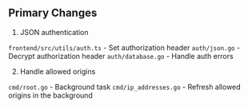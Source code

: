 ## Primary Changes

1. JSON authentication

`frontend/src/utils/auth.ts` - Set authorization header
`auth/json.go` - Decrypt authorization header
`auth/database.go` - Handle auth errors

2. Handle allowed origins

`cmd/root.go` - Background task
`cmd/ip_addresses.go` - Refresh allowed origins in the background
